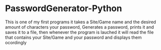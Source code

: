 # PasswordGenerator-Python

This is one of my first programs
it takes a Site/Game name and the desired amount of characters your password, Generates a password, prints it
and saves it to a file, then whenever the program is lauched
it will read the file that contains your Site/Game and your password and displays them ocordingly

